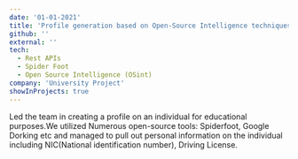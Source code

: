```yaml
---
date: '01-01-2021'
title: 'Profile generation based on Open-Source Intelligence techniques'
github: ''
external: ''
tech:
  - Rest APIs
  - Spider Foot
  - Open Source Intelligence (OSint)
company: 'University Project'
showInProjects: true
---
```


Led the team in creating a profile on an individual for educational purposes.We utilized Numerous open-source tools: Spiderfoot, Google Dorking etc and managed to pull out personal information on the individual including NIC(National identification number), Driving License.
